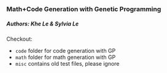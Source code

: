 ### Math+Code Generation with Genetic Programming

##### Authors: Khe Le & Sylvia Le

Checkout:
- `code` folder for code generation with GP
- `math` folder for math generation with GP
- `misc` contains old test files, please ignore
